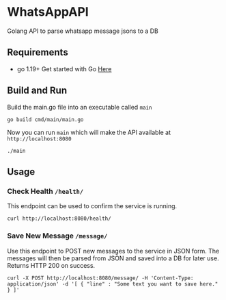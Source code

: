# WhatsAppAPI
Golang API to parse whatsapp message jsons to a DB

## Requirements
- go 1.19+
Get started with Go [Here](https://go.dev/learn/)

## Build and Run
Build the main.go file into an executable called `main`
```
go build cmd/main/main.go
```
Now you can run `main` which will make the API available at `http://localhost:8080`
```
./main
```

## Usage

### Check Health `/health/`
This endpoint can be used to confirm the service is running.
```
curl http://localhost:8080/health/
```

### Save New Message `/message/`
Use this endpoint to POST new messages to the service in JSON form. The messages will then be parsed from JSON and saved into a DB for later use.
Returns HTTP 200 on success.
```
curl -X POST http://localhost:8080/message/ -H 'Content-Type: application/json' -d '[ { "line" : "Some text you want to save here." } ]'
```
